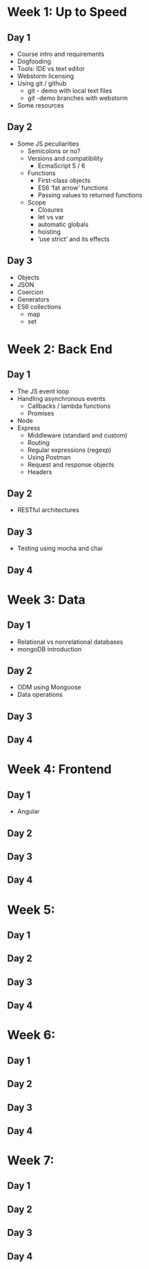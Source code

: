 # Week 1: Up to Speed
## Day 1
- Course intro and requirements
- Dogfooding
- Tools: IDE vs text editor
- Webstorm licensing
- Using git / github
	- git - demo with local text files
	- git -demo branches with webstorm
- Some resources

## Day 2
- Some JS peculiarities
	- Semicolons or no?
	- Versions and compatibility
		- EcmaScript 5 / 6
	- Functions
		- First-class objects
		- ES6 ‘fat arrow’ functions
		- Passing values to returned functions
	- Scope
		- Closures
		- let vs var
		- automatic globals
		- hoisting
		- ‘use strict’ and its effects

## Day 3
- Objects
- JSON
- Coercion
- Generators
- ES6 collections
	- map
	- set

# Week 2: Back End
## Day 1
- The JS event loop
- Handling asynchronous events
	- Callbacks / lambda functions
	- Promises
- Node
- Express
	- Middleware (standard and custom)
	- Routing
	- Regular expressions (regexp)
	- Using Postman
	- Request and response objects
	- Headers
## Day 2
- RESTful architectures

## Day 3
- Testing using mocha and chai
## Day 4

# Week 3: Data
## Day 1
- Relational vs nonrelational databases
- mongoDB introduction
## Day 2
- ODM using Mongoose
- Data operations 
## Day 3
## Day 4

# Week 4: Frontend
## Day 1
- Angular
## Day 2
## Day 3
## Day 4

# Week 5: 
## Day 1
## Day 2
## Day 3
## Day 4

# Week 6: 
## Day 1
## Day 2
## Day 3
## Day 4

# Week 7: 
## Day 1
## Day 2
## Day 3
## Day 4
